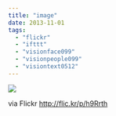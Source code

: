 ```yaml
---
title: "image"
date: 2013-11-01
tags: 
  - "flickr"
  - "ifttt"
  - "visionface099"
  - "visionpeople099"
  - "visiontext0512"
---
```


![](http://farm3.staticflickr.com/2877/10601886426_3e9eb5fa9f_b.jpg)  

  
  
via Flickr http://flic.kr/p/h9Rrth
